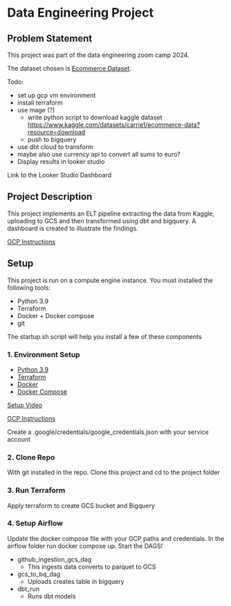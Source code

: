 # Data Engineering Project

## Problem Statement

This project was part of the data engineering zoom camp 2024. 

The dataset chosen is [Ecommerce Dataset](https://www.kaggle.com/datasets/carrie1/ecommerce-data?resource=download).



Todo:
- set up gcp vm environment
- install terraform
- use mage (?) 
    - write python script to download kaggle dataset https://www.kaggle.com/datasets/carrie1/ecommerce-data?resource=download
    - push to bigquery
- use dbt cloud to transform
- maybe also use currency api to convert all sums to euro?
- Display results in looker studio










Link to the Looker Studio Dashboard


## Project Description

This project implements an ELT pipeline extracting the data from Kaggle, uploading to GCS and then transformed using dbt and bigquery. A dashboard is created to illustrate the findings.


[GCP Instructions](https://github.com/DataTalksClub/data-engineering-zoomcamp/blob/main/week_1_basics_n_setup/1_terraform_gcp/2_gcp_overview.md#initial-setup)


## Setup

This project is run on a compute engine instance. You must installed the following tools:

- Python 3.9
- Terraform
- Docker + Docker compose
- git

The startup.sh script will help you install a few of these components

### 1. Environment Setup

- [Python 3.9](https://linuxize.com/post/how-to-install-python-3-9-on-debian-10/)
- [Terraform](https://learn.hashicorp.com/tutorials/terraform/install-cli)
- [Docker](https://docs.docker.com/engine/install/debian/)
- [Docker Compose](https://docs.docker.com/compose/install/)


[Setup Video](https://www.youtube.com/watch?v=ae-CV2KfoN0&list=PL3MmuxUbc_hJed7dXYoJw8DoCuVHhGEQb)

[GCP Instructions](https://github.com/DataTalksClub/data-engineering-zoomcamp/blob/main/week_1_basics_n_setup/1_terraform_gcp/2_gcp_overview.md#initial-setup)

Create a .google/credentials/google_credentials.json with your service account

### 2. Clone Repo

With git installed in the repo. Clone this project and cd to the project folder

### 3. Run Terraform

Apply terraform to create GCS bucket and Bigquery

### 4. Setup Airflow

Update the docker compose file with your GCP paths and credentials. In the airflow folder run docker compose up. Start the DAGS!

- github_ingestion_gcs_dag
    - This ingests data converts to parquet to GCS
- gcs_to_bq_dag
    - Uploads creates table in bigquery
- dbt_run
    - Runs dbt models
